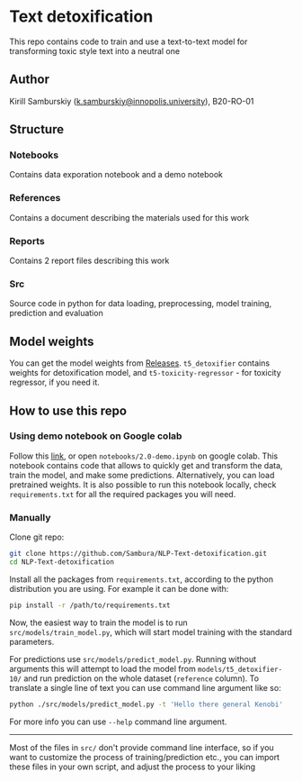 # Text detoxification 

This repo contains code to train and use a text-to-text model for transforming toxic style text into a neutral one

## Author
Kirill Samburskiy (k.samburskiy@innopolis.university), B20-RO-01

## Structure
### Notebooks
Contains data exporation notebook and a demo notebook

### References
Contains a document describing the materials used for this work

### Reports
Contains 2 report files describing this work

### Src
Source code in python for data loading, preprocessing, model training, prediction and evaluation

## Model weights
You can get the model weights from [Releases](https://github.com/Sambura/NLP-Text-detoxification/releases). `t5_detoxifier` contains weights for detoxification model, and `t5-toxicity-regressor` - for toxicity regressor, if you need it.

## How to use this repo

### Using demo notebook on Google colab
Follow this [link](https://colab.research.google.com/github/Sambura/NLP-Text-detoxification/blob/main/notebooks/2.0-demo.ipynb), or open `notebooks/2.0-demo.ipynb` on google colab. This notebook contains code that allows to quickly get and transform the data, train the model, and make some predictions. Alternatively, you can load pretrained weights. It is also possible to run this notebook locally, check `requirements.txt` for all the required packages you will need.

### Manually
Clone git repo:
```bash
git clone https://github.com/Sambura/NLP-Text-detoxification.git
cd NLP-Text-detoxification
```
Install all the packages from `requirements.txt`, according to the python distribution you are using. For example it can be done with:
```bash
pip install -r /path/to/requirements.txt
```

Now, the easiest way to train the model is to run `src/models/train_model.py`, which will start model training with the standard parameters.

For predictions use `src/models/predict_model.py`. Running without arguments this will attempt to load the model from `models/t5_detoxifier-10/` and run prediction on the whole dataset (`reference` column). To translate a single line of text you can use command line argument like so:

```bash
python ./src/models/predict_model.py -t 'Hello there general Kenobi'
```
For more info you can use `--help` command line argument.

---
Most of the files in `src/` don't provide command line interface, so if you want to customize the process of training/prediction etc., you can import these files in your own script, and adjust the process to your liking
